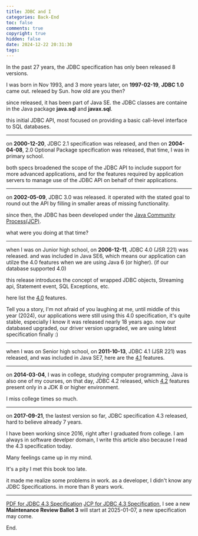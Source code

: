 ```yaml
---
title: JDBC and I
categories: Back-End
toc: false
comments: true
copyright: true
hidden: false
date: 2024-12-22 20:31:30
tags:
---
```


In the past 27 years, the JDBC specification has only been released 8 versions.

<!--more-->

I was born in Nov 1993, and 3 more years later, on **1997-02-19**, **JDBC 1.0** came out. releaed by Sun. how old are you then?

since released, it has been part of Java SE. the JDBC classes are containe in the Java package **java.sql** and **javax.sql**.

this initial JDBC API, most focused on providing a basic call-level interface to
SQL databases.

---

on **2000-12-20**, JDBC 2.1 specification was released, and then on **2004-04-08**, 2.0 Optional Package specification was released, that time, I was in primary school.

both specs broadened the scope of the JDBC API to include support for more
advanced applications, and for the features required by application servers to manage use of the JDBC API on behalf of their applications.

---

on **2002-05-09**, JDBC 3.0 was released. it operated with the stated goal to round out the API by
filling in smaller areas of missing functionality.

since then, the JDBC has been developed under the [Java Community Process(JCP)](https://jcp.org/en/home/index).

what were you doing at that time?

---

when I was on Junior high school, on **2006-12-11**, JDBC 4.0 (JSR 221) was released. and was included in Java SE6, which means our application can utilze the 4.0 features when we are using Java 6 (or higher). (if our database supported 4.0)

this release introduces the concept of wrapped JDBC objects, Streaming api, Statement event, SQL Exceptions, etc.

here list the [4.0](https://docs.oracle.com/javadb/10.6.1.0/ref/rrefjdbc4_0summary.html) features.

Tell you a story, I'm not afraid of you laughing at me, until middle of this year (2024), our applications were still using this 4.0 specification, it's quite stable, especially I know it was released nearly 18 years ago. now our databased upgraded, our driver version upgraded, we are using latest specification finally :)

---

when I was on Senior high school, on **2011-10-13**, JDBC 4.1 (JSR 221) was released, and was included in Java SE7, here are the [4.1](https://docs.oracle.com/javadb/10.8.2.2/ref/rrefjdbc4_1summary.html) features.

---

on **2014-03-04**, I was in college, studying computer programming, Java is also one of my courses, on that day, JDBC 4.2 released, which [4.2](https://docs.oracle.com/javadb/10.10.1.2/ref/rrefjdbc4_2summary.html) features present only in a JDK 8 or higher environment.

I miss college times so much.

---

on **2017-09-21**, the lastest version so far, JDBC specification 4.3 released, hard to believe already 7 years.

I have been working since 2016, right after I graduated from college. I am always in software develper domain, I write this article also because I read the 4.3 specification today.

Many feelings came up in my mind. 

It's a pity I met this book too late. 

it made me realize some problems in work. as a developer, I didn't know any JDBC Specifications. in more than 8 years work.

---


[PDF for JDBC 4.3 Specification](https://download.oracle.com/otn-pub/jcp/jdbc-4_3-mrel3-eval-spec/jdbc4.3-fr-spec.pdf)
[JCP for JDBC 4.3 Specification](https://jcp.org/en/jsr/detail?id=221), I see a new **Maintenance Review Ballot 3** will start at 2025-01-07, a new specification may come.


End.